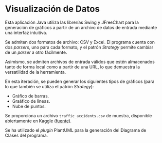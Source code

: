 # Visualización de Datos

Esta aplicación Java utiliza las librerías Swing y JFreeChart para la generación de gráficos a partir de un archivo de datos de entrada mediante una interfaz intuitiva.

Se admiten dos formatos de archivo: CSV y Excel. El programa cuenta con dos *parsers*, uno para cada formato, y el patrón *Strategy* permite cambiar de un *parser* a otro fácilmente.

Asimismo, se admiten archivos de entrada válidos que estén almacenados tanto de forma local como a partir de una URL, lo que demuestra la versatilidad de la herramienta.

En esta iteración, se pueden generar los siguientes tipos de gráficos (para lo que también se utiliza el patrón *Strategy*):
* Gráfico de barras.
* Graáfico de líneas.
* Nube de puntos.

Se proporciona un archivo `traffic_accidents.csv` de muestra, disponible abiertamente en Kaggle ([fuente](https://www.kaggle.com/datasets/oktayrdeki/traffic-accidents)).

Se ha utilizado el *plugin* PlantUML para la generación del Diagrama de Clases del programa.
